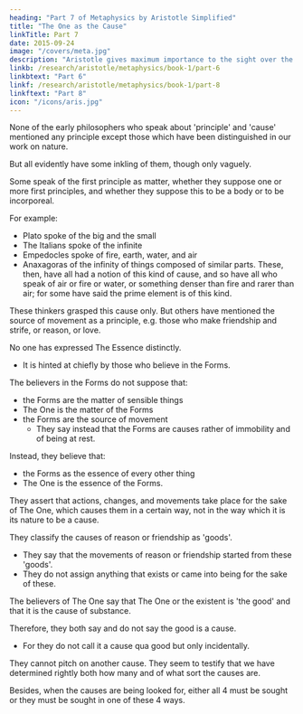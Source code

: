 ```yaml
---
heading: "Part 7 of Metaphysics by Aristotle Simplified"
title: "The One as the Cause"
linkTitle: Part 7
date: 2015-09-24
image: "/covers/meta.jpg"
description: "Aristotle gives maximum importance to the sight over the other senses"
linkb: /research/aristotle/metaphysics/book-1/part-6
linkbtext: "Part 6"
linkf: /research/aristotle/metaphysics/book-1/part-8
linkftext: "Part 8"
icon: "/icons/aris.jpg"
---
```



None of the early philosophers who speak about 'principle' and 'cause' mentioned any principle except those which have been distinguished in our work on nature. 

But all evidently have some inkling of them, though only vaguely. 

Some speak of the first principle as matter, whether they suppose one or more first principles, and whether they suppose this to be a body or to be incorporeal. 

For example:
- Plato spoke of the big and the small
- The Italians spoke of the infinite
- Empedocles spoke of fire, earth, water, and air
- Anaxagoras of the infinity of things composed of similar parts. These, then, have all had a notion of this kind of cause, and so have all who speak of air or fire or water, or something denser than fire and rarer than air; for some have said the prime element is of this kind.

These thinkers grasped this cause only. But others have mentioned the source of movement as a principle, e.g. those who make friendship and strife, or reason, or love.

No one has expressed The Essence distinctly. 
- It is hinted at chiefly by those who believe in the Forms.

The believers in the Forms do not suppose that:
- the Forms are the matter of sensible things
- The One is the matter of the Forms
- the Forms are the source of movement 
  - They say instead that the Forms are causes rather of immobility and of being at rest. 

Instead, they believe that:
- the Forms as the essence of every other thing
- The One is the essence of the Forms.
 

They assert that actions, changes, and movements take place for the sake of The One, which causes them in a certain way, not in the way which it is its nature to be a cause.

They classify the causes of reason or friendship as 'goods'.
- They say that the movements of reason or friendship started from these 'goods'. 
- They do not assign anything that exists or came into being for the sake of these.

The believers of The One say that The One or the existent is 'the good' and that it is the cause of substance. 
<!-- , but not that substance either is or comes to be for the sake of this.  -->

Therefore, they both say and do not say the good is a cause. 
- For they do not call it a cause qua good but only incidentally.

They cannot pitch on another cause. They seem to testify that we have determined rightly both how many and of what sort the causes are. 

Besides, when the causes are being looked for, either all 4 must be sought or they must be sought in one of these 4 ways. 

<!-- Let us next discuss the possible difficulties with regard to the way in which each of these thinkers has spoken, and with regard to his situation relatively to the first principles.
 -->

